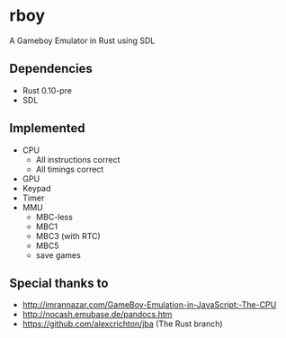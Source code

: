 rboy
====

A Gameboy Emulator in Rust using SDL

Dependencies
------------

* Rust 0.10-pre
* SDL

Implemented
-----------

* CPU
  - All instructions correct
  - All timings correct
* GPU
* Keypad
* Timer
* MMU
  - MBC-less
  - MBC1
  - MBC3 (with RTC)
  - MBC5
  - save games


Special thanks to
-----------------

* http://imrannazar.com/GameBoy-Emulation-in-JavaScript:-The-CPU
* http://nocash.emubase.de/pandocs.htm
* https://github.com/alexcrichton/jba (The Rust branch)
